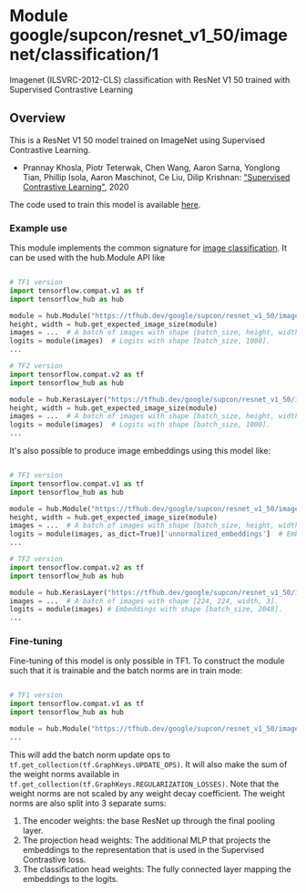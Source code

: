# Module google/supcon/resnet_v1_50/imagenet/classification/1

Imagenet (ILSVRC-2012-CLS) classification with ResNet V1 50 trained with
Supervised Contrastive Learning

<!-- asset-path: internal -->
<!-- module-type: image-classification -->
<!-- fine-tunable: true -->
<!-- format: hub -->
<!-- network-architecture: resnet-v1-50 -->
<!-- dataset: imagenet-ilsvrc-2012-cls -->

## Overview

This is a ResNet V1 50 model trained on ImageNet using Supervised Contrastive
Learning.

*   Prannay Khosla, Piotr Teterwak, Chen Wang, Aaron Sarna, Yonglong Tian,
    Phillip Isola, Aaron Maschinot, Ce Liu, Dilip Krishnan:
    ["Supervised Contrastive Learning"](https://arxiv.org/abs/2004.11362), 2020

The code used to train this model is available
[here](https://github.com/google-research/google-research/tree/master/supcon).

### Example use

This module implements the common signature for
[image classification](https://www.tensorflow.org/hub/common_signatures/images#classification).
It can be used with the hub.Module API like

```python

# TF1 version
import tensorflow.compat.v1 as tf
import tensorflow_hub as hub

module = hub.Module("https://tfhub.dev/google/supcon/resnet_v1_50/imagenet/classification/1")
height, width = hub.get_expected_image_size(module)
images = ...  # A batch of images with shape [batch_size, height, width, 3].
logits = module(images)  # Logits with shape [batch_size, 1000].
...

# TF2 version
import tensorflow.compat.v2 as tf
import tensorflow_hub as hub

module = hub.KerasLayer("https://tfhub.dev/google/supcon/resnet_v1_50/imagenet/classification/1")
height, width = hub.get_expected_image_size(module)
images = ...  # A batch of images with shape [batch_size, height, width, 3].
logits = module(images)  # Logits with shape [batch_size, 1000].
...
```

It's also possible to produce image embeddings using this model like:

```python

# TF1 version
import tensorflow.compat.v1 as tf
import tensorflow_hub as hub

module = hub.Module("https://tfhub.dev/google/supcon/resnet_v1_50/imagenet/classification/1")
height, width = hub.get_expected_image_size(module)
images = ...  # A batch of images with shape [batch_size, height, width, 3].
logits = module(images, as_dict=True)['unnormalized_embeddings']  # Embeddings with shape [batch_size, 2048].
...

# TF2 version
import tensorflow.compat.v2 as tf
import tensorflow_hub as hub

module = hub.KerasLayer("https://tfhub.dev/google/supcon/resnet_v1_50/imagenet/classification/1", output_key='unnormalized_embeddings')
images = ...  # A batch of images with shape [224, 224, width, 3].
logits = module(images) # Embeddings with shape [batch_size, 2048].
...
```

### Fine-tuning

Fine-tuning of this model is only possible in TF1. To construct the module such
that it is trainable and the batch norms are in train mode:

```python

# TF1 version
import tensorflow.compat.v1 as tf
import tensorflow_hub as hub

module = hub.Module("https://tfhub.dev/google/supcon/resnet_v1_50/imagenet/classification/1" trainable=True, tags={'train'})
...
```

This will add the batch norm update ops to
`tf.get_collection(tf.GraphKeys.UPDATE_OPS)`. It will also make the sum of the
weight norms available in
`tf.get_collection(tf.GraphKeys.REGULARIZATION_LOSSES)`. Note that the weight
norms are not scaled by any weight decay coefficient. The weight norms are also
split into 3 separate sums:

1.  The encoder weights: the base ResNet up through the final pooling layer.
1.  The projection head weights: The additional MLP that projects the embeddings
    to the representation that is used in the Supervised Contrastive loss.
1.  The classification head weights: The fully connected layer mapping the
    embeddings to the logits.
